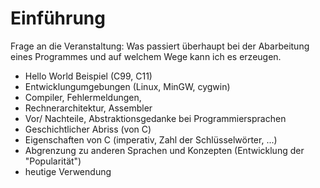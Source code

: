 <!--

author:   Sebastian Zug & André Dietrich
email:    zug@ovgu.de   & andre.dietrich@ovgu.de
version:  0.0.1
language: de
narrator: Deutsch Female

comment:  This is a very simple comment.
          Multiline is also okay.

translation: English   translation/english.md

script:   https://felixhao28.github.io/JSCPP/dist/JSCPP.es5.min.js

@JSCPP
<script>
  try {
    var output = "";
    JSCPP.run(`@0`, `@1`, {stdio: {write: s => { output += s.replace(/\n/g, "<br>");}}});
    output;
  } catch (msg) {
    var error = new LiaError(msg, 1);
    var log = msg.match(/(.*)\nline (\d+) \(column (\d+)\):.*\n.*\n(.*)/);
    var info = log[1] + " " + log[4];

    if (info.length > 80)
      info = info.substring(0,76) + "..."

    error.add_detail(0, info, "error", log[2]-1, log[3]);

    throw error;
  }
</script>
@end
-->

# Einführung
Frage an die Veranstaltung: Was passiert überhaupt bei der Abarbeitung eines Programmes und auf welchem Wege kann ich es erzeugen.

+ Hello World Beispiel (C99, C11)
+ Entwicklungumgebungen (Linux, MinGW, cygwin)
+ Compiler, Fehlermeldungen,
+ Rechnerarchitektur, Assembler
+ Vor/ Nachteile, Abstraktionsgedanke bei Programmiersprachen
+ Geschichtlicher Abriss (von C)
+ Eigenschaften von C (imperativ, Zahl der Schlüsselwörter, ...)
+ Abgrenzung zu anderen Sprachen und Konzepten (Entwicklung der "Popularität")
+ heutige Verwendung
